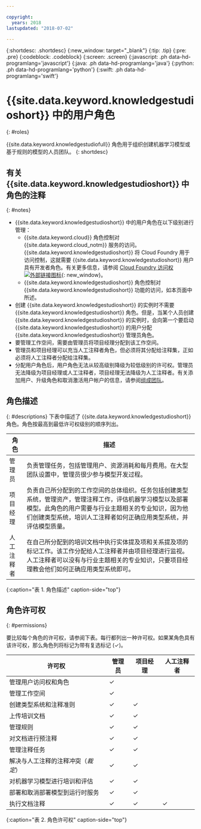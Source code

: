 ```yaml
---

copyright:
  years: 2018
lastupdated: "2018-07-02"

---
```


{:shortdesc: .shortdesc}
{:new_window: target="_blank"}
{:tip: .tip}
{:pre: .pre}
{:codeblock: .codeblock}
{:screen: .screen}
{:javascript: .ph data-hd-programlang='javascript'}
{:java: .ph data-hd-programlang='java'}
{:python: .ph data-hd-programlang='python'}
{:swift: .ph data-hd-programlang='swift'}

# {{site.data.keyword.knowledgestudioshort}} 中的用户角色
{: #roles}

{{site.data.keyword.knowledgestudiofull}} 角色用于组织创建机器学习模型或基于规则的模型的人员团队。
{: shortdesc}

## 有关 {{site.data.keyword.knowledgestudioshort}} 中角色的注释
{: #notes}

- {{site.data.keyword.knowledgestudioshort}} 中的用户角色在以下级别进行管理：
  - {{site.data.keyword.cloud}} 角色控制对 {{site.data.keyword.cloud_notm}} 服务的访问。{{site.data.keyword.knowledgestudioshort}} 将 Cloud Foundry 用于访问控制，这就需要 {{site.data.keyword.knowledgestudioshort}} 用户具有开发者角色。有关更多信息，请参阅 [Cloud Foundry 访问权 ![外部链接图标](../../icons/launch-glyph.svg "外部链接图标")](https://console.bluemix.net/docs/iam/cfaccess.html){: new_window}。
  - {{site.data.keyword.knowledgestudioshort}} 角色控制对 {{site.data.keyword.knowledgestudioshort}} 功能的访问，如本页面中所述。
- 创建 {{site.data.keyword.knowledgestudioshort}} 的实例时不需要 {{site.data.keyword.knowledgestudioshort}} 角色。但是，当某个人员创建 {{site.data.keyword.knowledgestudioshort}} 的实例时，会向第一个要启动 {{site.data.keyword.knowledgestudioshort}} 的用户分配 {{site.data.keyword.knowledgestudioshort}} 管理员角色。
- 要管理工作空间，需要由管理员将项目经理分配到该工作空间。
- 管理员和项目经理可以充当人工注释者角色，但必须将其分配给注释集，正如必须将人工注释者分配给注释集。
- 分配用户角色后，用户角色无法从较高级别降级为较低级别的许可权。管理员无法降级为项目经理或人工注释者，项目经理无法降级为人工注释者。有关添加用户、升级角色和取消激活用户帐户的信息，请参阅[组成团队](/docs/services/watson-knowledge-studio/team.html)。

## 角色描述
{: #descriptions}
下表中描述了 {{site.data.keyword.knowledgestudioshort}} 角色。角色按最高到最低许可权级别的顺序列出。

|角色 |描述|
|------|-------------|
|管理员|负责管理任务，包括管理用户、资源消耗和每月费用。在大型团队设置中，管理员很少参与模型开发过程。
|项目经理|负责自己所分配到的工作空间的总体组织。任务包括创建类型系统，管理资产，管理注释工作，评估机器学习模型以及部署模型。此角色的用户需要与行业主题相关的专业知识，因为他们创建类型系统，培训人工注释者如何正确应用类型系统，并评估模型质量。|
|人工注释者|在自己所分配到的培训文档中执行实体提及项和关系提及项的标记工作。该工作分配给人工注释者并由项目经理进行监视。人工注释者可以没有与行业主题相关的专业知识，只要项目经理教会他们如何正确应用类型系统即可。|
{:caption="表 1. 角色描述" caption-side="top"}

## 角色许可权
{: #permissions}

要比较每个角色的许可权，请参阅下表。每行都列出一种许可权。如果某角色具有该许可权，那么角色列将标记为带有复选标记 (&checkmark;)。

|许可权|管理员|项目经理|人工注释者|
|------------|-------|-----------------|-----------------|
|管理用户访问权和角色| &checkmark; |  |  |
|管理工作空间| &checkmark; |  |  |
|创建类型系统和注释准则| &checkmark; | &checkmark; |  |
|上传培训文档| &checkmark; | &checkmark; |  |
|管理规则| &checkmark; | &checkmark; |  |
|对文档进行预注释| &checkmark; | &checkmark; |  |
|管理注释任务| &checkmark; | &checkmark; |  |
|解决与人工注释的注释冲突（*裁定*）| &checkmark; | &checkmark; |  |
|对机器学习模型进行培训和评估| &checkmark; | &checkmark; |  |
|部署和取消部署模型到运行时服务| &checkmark; | &checkmark; |  |
|执行文档注释| &checkmark; | &checkmark; | &checkmark; |
{:caption="表 2. 角色许可权" caption-side="top"}
